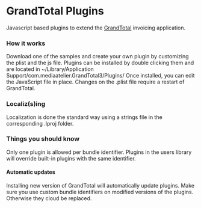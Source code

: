 # GrandTotal Plugins
Javascript based plugins to extend the [GrandTotal]([https://www.mediaatelier.com/en/GrandTotal/]) invoicing application.
### How it works
Download one of the samples and create your own plugin by customizing the plist and the js file.
Plugins can be installed by double clicking them and are located in ~/Library/Application Support/com.mediaatelier.GrandTotal3/Plugins/
Once installed, you can edit the JavaScript file in place. Changes on the .plist file require a restart of GrandTotal.
### Localiz(s)ing
Localization is done the standard way using a strings file in the corresponding .lproj folder.
### Things you should know
Only one plugin is allowed per bundle identifier. Plugins in the users library will override built-in plugins with the same identifier.
#### Automatic updates
Installing new version of GrandTotal will automatically update plugins. Make sure you use custom bundle identifiers on modified versions of the plugins. Otherwise they cloud be replaced.


